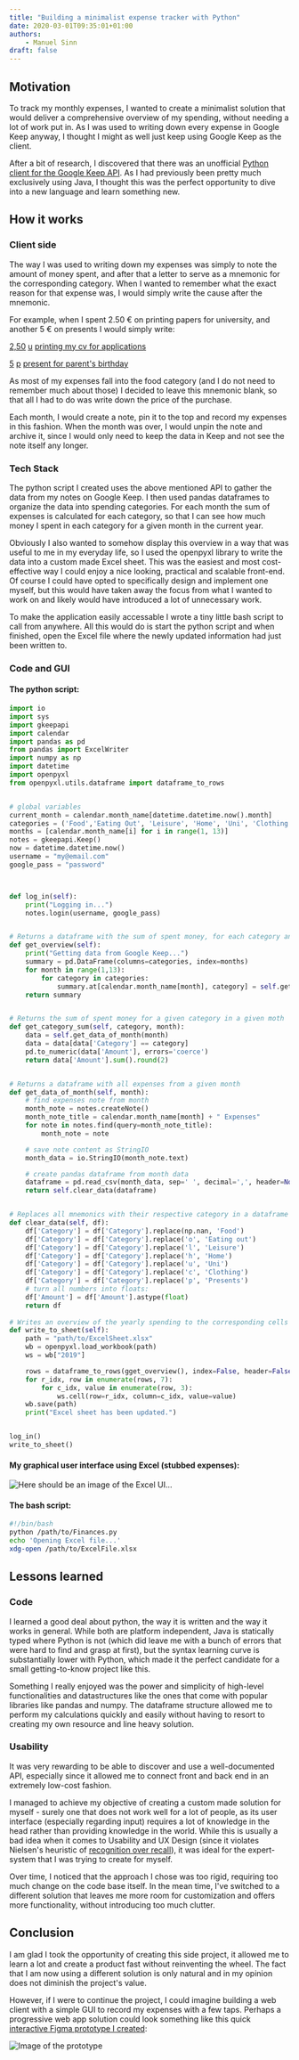 ```yaml
---
title: "Building a minimalist expense tracker with Python"
date: 2020-03-01T09:35:01+01:00
authors:
    - Manuel Sinn
draft: false
---
```


## Motivation
To track my monthly expenses, I wanted to create a minimalist solution that would deliver a comprehensive overview of my spending, without needing a lot of work put in. As I was used to writing down every expense in Google Keep anyway, I thought I might as well just keep using Google Keep as the client. 

After a bit of research, I discovered that there was an unofficial  [Python client for the Google Keep API](https://github.com/kiwiz/gkeepapi "Check it out on Github"). As I had previously been pretty much exclusively using Java, I thought this was the perfect opportunity to dive into a new language and learn something new.

## How it works

### Client side
The way I was used to writing down my expenses was simply to note the amount of money spent, and after that a letter to serve as a mnemonic for the corresponding category. When I wanted to remember what the exact reason for that expense was, I would simply write the cause after the mnemonic. 

For example, when I spent 2.50 € on printing papers for university, and another 5 € on presents I would simply write:

[2,50](# "The amount of money I spent") [u](# "The mnemonic for university") [printing my cv for applications](# "Cause for expense") 

[5](# "The amount of money I spent") [p](# "The mnemonic for presents") [present for parent's birthday](# "Cause for expense") 

As most of my expenses fall into the food category (and I do not need to remember much about those) I decided to leave this mnemonic blank, so that all I had to do was write down the price of the purchase.

Each month, I would create a note, pin it to the top and record my expenses in this fashion. When the month was over, I would unpin the note and archive it, since I would only need to keep the data in Keep and not see the note itself any longer.

### Tech Stack 
The python script I created uses the above mentioned API to gather the data from my notes on Google Keep. I then used pandas dataframes to organize the data into spending categories. For each month the sum of expenses is calculated for each category, so that I can see how much money I spent in each category for a given month in the current year.

Obviously I also wanted to somehow display this overview in a way that was useful to me in my everyday life, so I used the openpyxl library to write the data into a custom made Excel sheet. This was the easiest and most cost-effective way I could enjoy a nice looking, practical and scalable front-end. Of course I could have opted to specifically design and implement one myself, but this would have taken away the focus from what I wanted to work on and likely would have introduced a lot of unnecessary work.

To make the application easily accessable I wrote a tiny little bash script to call from anywhere. All this would do is start the python script and when finished, open the Excel file where the newly updated information had just been written to.

### Code and GUI
#### The python script:
```python
import io
import sys
import gkeepapi
import calendar
import pandas as pd
from pandas import ExcelWriter
import numpy as np
import datetime
import openpyxl
from openpyxl.utils.dataframe import dataframe_to_rows


# global variables
current_month = calendar.month_name[datetime.datetime.now().month]
categories = ('Food','Eating Out', 'Leisure', 'Home', 'Uni', 'Clothing', 'Presents')
months = [calendar.month_name[i] for i in range(1, 13)]
notes = gkeepapi.Keep()
now = datetime.datetime.now()
username = "my@email.com"
google_pass = "password"



def log_in(self):
    print("Logging in...")
    notes.login(username, google_pass)


# Returns a dataframe with the sum of spent money, for each category and each month of the year
def get_overview(self):
    print("Getting data from Google Keep...")
    summary = pd.DataFrame(columns=categories, index=months)
    for month in range(1,13):
        for category in categories:
            summary.at[calendar.month_name[month], category] = self.get_category_sum(category, month)
    return summary


# Returns the sum of spent money for a given category in a given moth
def get_category_sum(self, category, month):
    data = self.get_data_of_month(month)
    data = data[data['Category'] == category]
    pd.to_numeric(data['Amount'], errors='coerce')
    return data['Amount'].sum().round(2)


# Returns a dataframe with all expenses from a given month
def get_data_of_month(self, month):
    # find expenses note from month
    month_note = notes.createNote()
    month_note_title = calendar.month_name[month] + " Expenses"
    for note in notes.find(query=month_note_title):
        month_note = note

    # save note content as StringIO
    month_data = io.StringIO(month_note.text)

    # create pandas dataframe from month data
    dataframe = pd.read_csv(month_data, sep=' ', decimal=',', header=None, names=['Amount', 'Category', 'Info'], encoding='ISO-8859-1')             
    return self.clear_data(dataframe)


# Replaces all mnemonics with their respective category in a dataframe and turn numbers into floats
def clear_data(self, df):
    df['Category'] = df['Category'].replace(np.nan, 'Food')
    df['Category'] = df['Category'].replace('o', 'Eating out')
    df['Category'] = df['Category'].replace('l', 'Leisure')
    df['Category'] = df['Category'].replace('h', 'Home')
    df['Category'] = df['Category'].replace('u', 'Uni')
    df['Category'] = df['Category'].replace('c', 'Clothing')
    df['Category'] = df['Category'].replace('p', 'Presents')
    # turn all numbers into floats:
    df['Amount'] = df['Amount'].astype(float)    
    return df
    
# Writes an overview of the yearly spending to the corresponding cells of the Excel sheet
def write_to_sheet(self):
    path = "path/to/ExcelSheet.xlsx"
    wb = openpyxl.load_workbook(path)
    ws = wb["2019"]

    rows = dataframe_to_rows(gget_overview(), index=False, header=False)
    for r_idx, row in enumerate(rows, 7):
        for c_idx, value in enumerate(row, 3):
            ws.cell(row=r_idx, column=c_idx, value=value)        
    wb.save(path)
    print("Excel sheet has been updated.")


log_in()
write_to_sheet()
```


#### My graphical user interface using Excel (stubbed expenses):
![Here should be an image of the Excel UI...](/excelview.png)


#### The bash script:
```bash
#!/bin/bash
python /path/to/Finances.py
echo 'Opening Excel file...'
xdg-open /path/to/ExcelFile.xlsx 
```


## Lessons learned
### Code
I learned a good deal about python, the way it is written and the way it works in general. While both are platform independent, Java is statically typed where Python is not (which did leave me with a bunch of errors that were hard to find and grasp at first), but the syntax learning curve is substantially lower with Python, which made it the perfect candidate for a small getting-to-know project like this.

Something I really enjoyed was the power and simplicity of high-level functionalities and datastructures like the ones that come with popular libraries like pandas and numpy. The dataframe structure allowed me to perform my calculations quickly and easily without having to resort to creating my own resource and line heavy solution.

### Usability
It was very rewarding to be able to discover and use a well-documented API, especially since it allowed me to connect front and back end in an extremely low-cost fashion. 

I managed to achieve my objective of creating a custom made solution for myself - surely one that does not work well for a lot of people, as its user interface (especially regarding input) requires a lot of knowledge in the head rather than providing knowledge in the world. While this is usually a bad idea when it comes to Usability and UX Design (since it violates Nielsen's heuristic of [recognition over recall](https://www.nngroup.com/articles/recognition-and-recall/ "Nielsen article on the topic")), it was ideal for the expert-system that I was trying to create for myself.

Over time, I noticed that the approach I chose was too rigid, requiring too much change on the code base itself. In the mean time, I've switched to a different solution that leaves me more room for customization and offers more functionality, without introducing too much clutter. 


## Conclusion
I am glad I took the opportunity of creating this side project, it allowed me to learn a lot and create a product fast without reinventing the wheel. The fact that I am now using a different solution is only natural and in my opinion does not diminish the project's value. 

However, if I were to continue the project, I could imagine building a web client with a simple GUI to record my expenses with a few taps. Perhaps a progressive web app solution could look something like this quick [interactive Figma prototype I created](https://www.figma.com/proto/hv01ZkOxDHocoVzq5mwnQ7/ExpensesApp?node-id=1%3A549&scaling=scale-down):

![Image of the prototype](/figmaexpenseprotoall.png)